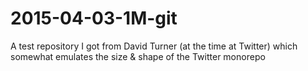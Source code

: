 # 2015-04-03-1M-git
A test repository I got from David Turner (at the time at Twitter) which somewhat emulates the size &amp; shape of the Twitter monorepo
